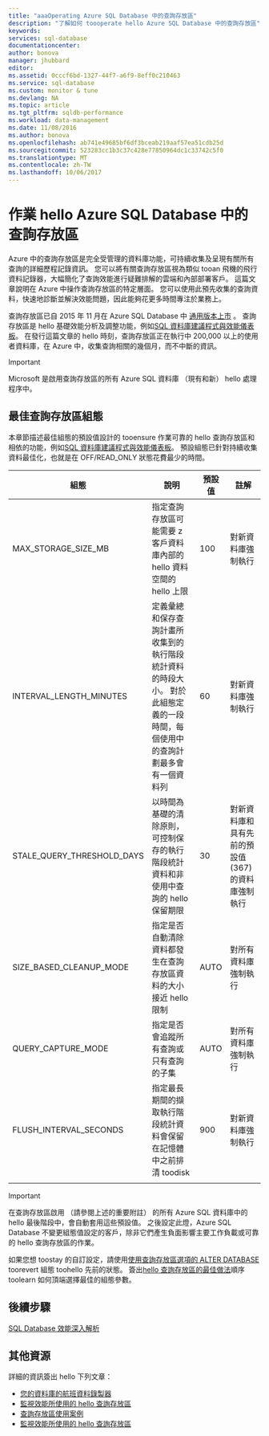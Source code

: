 ```yaml
---
title: "aaaOperating Azure SQL Database 中的查詢存放區"
description: "了解如何 toooperate hello Azure SQL Database 中的查詢存放區"
keywords: 
services: sql-database
documentationcenter: 
author: bonova
manager: jhubbard
editor: 
ms.assetid: 0cccf6bd-1327-44f7-a6f9-8eff0c210463
ms.service: sql-database
ms.custom: monitor & tune
ms.devlang: NA
ms.topic: article
ms.tgt_pltfrm: sqldb-performance
ms.workload: data-management
ms.date: 11/08/2016
ms.author: bonova
ms.openlocfilehash: ab741e49685bf6df3bceab219aaf57ea51cdb25d
ms.sourcegitcommit: 523283cc1b3c37c428e77850964dc1c33742c5f0
ms.translationtype: MT
ms.contentlocale: zh-TW
ms.lasthandoff: 10/06/2017
---
```

# <a name="operating-hello-query-store-in-azure-sql-database"></a>作業 hello Azure SQL Database 中的查詢存放區
Azure 中的查詢存放區是完全受管理的資料庫功能，可持續收集及呈現有關所有查詢的詳細歷程記錄資訊。 您可以將有關查詢存放區視為類似 tooan 飛機的飛行資料記錄器，大幅簡化了查詢效能進行疑難排解的雲端和內部部署客戶。 這篇文章說明在 Azure 中操作查詢存放區的特定層面。 您可以使用此預先收集的查詢資料，快速地診斷並解決效能問題，因此能夠花更多時間專注於業務上。 

查詢存放區已自 2015 年 11 月在 Azure SQL Database 中 [通用版本上市](https://azure.microsoft.com/updates/general-availability-azure-sql-database-query-store/) 。 查詢存放區是 hello 基礎效能分析及調整功能，例如[SQL 資料庫建議程式與效能儀表板](https://azure.microsoft.com/updates/sqldatabaseadvisorga/)。 在發行這篇文章的 hello 時刻，查詢存放區正在執行中 200,000 以上的使用者資料庫，在 Azure 中，收集查詢相關的幾個月，而不中斷的資訊。

> [!IMPORTANT]
> Microsoft 是啟用查詢存放區的所有 Azure SQL 資料庫 （現有和新） hello 處理程序中。 
> 
> 

## <a name="optimal-query-store-configuration"></a>最佳查詢存放區組態
本章節描述最佳組態的預設值設計的 tooensure 作業可靠的 hello 查詢存放區和相依的功能，例如[SQL 資料庫建議程式與效能儀表板](https://azure.microsoft.com/updates/sqldatabaseadvisorga/)。 預設組態已針對持續收集資料最佳化，也就是在 OFF/READ_ONLY 狀態花費最少的時間。

| 組態 | 說明 | 預設值 | 註解 |
| --- | --- | --- | --- |
| MAX_STORAGE_SIZE_MB |指定查詢存放區可能需要 z 客戶資料庫內部的 hello 資料空間的 hello 上限 |100 |對新資料庫強制執行 |
| INTERVAL_LENGTH_MINUTES |定義彙總和保存查詢計畫所收集到的執行階段統計資料的時段大小。 對於此組態定義的一段時間，每個使用中的查詢計劃最多會有一個資料列 |60 |對新資料庫強制執行 |
| STALE_QUERY_THRESHOLD_DAYS |以時間為基礎的清除原則，可控制保存的執行階段統計資料和非使用中查詢的 hello 保留期限 |30 |對新資料庫和具有先前的預設值 (367) 的資料庫強制執行 |
| SIZE_BASED_CLEANUP_MODE |指定是否自動清除資料都發生在查詢存放區資料的大小接近 hello 限制 |AUTO |對所有資料庫強制執行 |
| QUERY_CAPTURE_MODE |指定是否會追蹤所有查詢或只有查詢的子集 |AUTO |對所有資料庫強制執行 |
| FLUSH_INTERVAL_SECONDS |指定最長期間的擷取執行階段統計資料會保留在記憶體中之前排清 toodisk |900 |對新資料庫強制執行 |
|  | | | |

> [!IMPORTANT]
> 在查詢存放區啟用 （請參閱上述的重要附註） 的所有 Azure SQL 資料庫中的 hello 最後階段中，會自動套用這些預設值。 之後設定此燈，Azure SQL Database 不變更組態值設定的客戶，除非它們產生負面影響主要工作負載或可靠的 hello 查詢存放區的作業。
> 
> 

如果您想 toostay 的自訂設定，請使用[使用查詢存放區選項的 ALTER DATABASE](https://msdn.microsoft.com/library/bb522682.aspx) toorevert 組態 toohello 先前的狀態。 簽出[hello 查詢存放區的最佳做法](https://msdn.microsoft.com/library/mt604821.aspx)順序 toolearn 如何頂端選擇最佳的組態參數。

## <a name="next-steps"></a>後續步驟
[SQL Database 效能深入解析](sql-database-performance.md)

## <a name="additional-resources"></a>其他資源
詳細的資訊簽出 hello 下列文章：

* [您的資料庫的航班資料錄製器](https://azure.microsoft.com/blog/query-store-a-flight-data-recorder-for-your-database) 
* [監視效能所使用的 hello 查詢存放區](https://msdn.microsoft.com/library/dn817826.aspx)
* [查詢存放區使用案例](https://msdn.microsoft.com/library/mt614796.aspx)
* [監視效能所使用的 hello 查詢存放區](https://msdn.microsoft.com/library/dn817826.aspx) 

